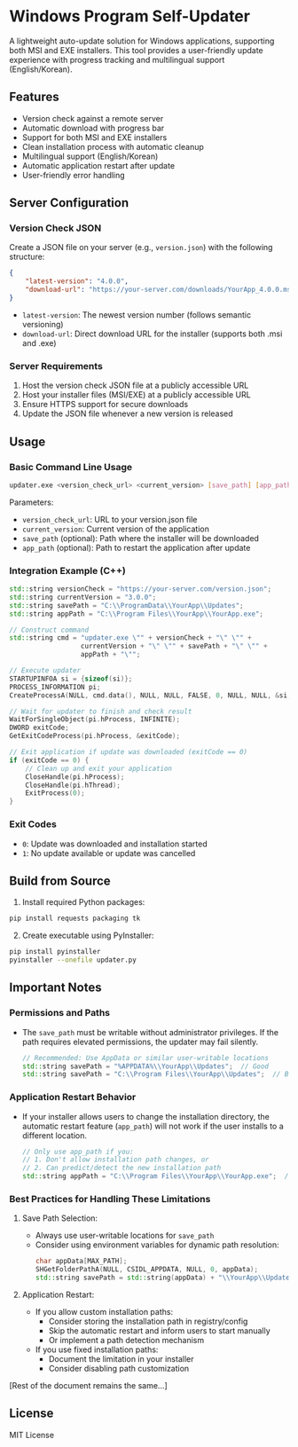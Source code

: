 # Windows Program Self-Updater

A lightweight auto-update solution for Windows applications, supporting both MSI and EXE installers. This tool provides a user-friendly update experience with progress tracking and multilingual support (English/Korean).

## Features

- Version check against a remote server
- Automatic download with progress bar
- Support for both MSI and EXE installers
- Clean installation process with automatic cleanup
- Multilingual support (English/Korean)
- Automatic application restart after update
- User-friendly error handling

## Server Configuration

### Version Check JSON

Create a JSON file on your server (e.g., `version.json`) with the following structure:

```json
{
    "latest-version": "4.0.0",
    "download-url": "https://your-server.com/downloads/YourApp_4.0.0.msi"
}
```

- `latest-version`: The newest version number (follows semantic versioning)
- `download-url`: Direct download URL for the installer (supports both .msi and .exe)

### Server Requirements

1. Host the version check JSON file at a publicly accessible URL
2. Host your installer files (MSI/EXE) at a publicly accessible URL
3. Ensure HTTPS support for secure downloads
4. Update the JSON file whenever a new version is released

## Usage

### Basic Command Line Usage

```bash
updater.exe <version_check_url> <current_version> [save_path] [app_path]
```

Parameters:
- `version_check_url`: URL to your version.json file
- `current_version`: Current version of the application
- `save_path` (optional): Path where the installer will be downloaded
- `app_path` (optional): Path to restart the application after update

### Integration Example (C++)

```cpp
std::string versionCheck = "https://your-server.com/version.json";
std::string currentVersion = "3.0.0";
std::string savePath = "C:\\ProgramData\\YourApp\\Updates";
std::string appPath = "C:\\Program Files\\YourApp\\YourApp.exe";

// Construct command
std::string cmd = "updater.exe \"" + versionCheck + "\" \"" + 
                  currentVersion + "\" \"" + savePath + "\" \"" + 
                  appPath + "\"";

// Execute updater
STARTUPINFOA si = {sizeof(si)};
PROCESS_INFORMATION pi;
CreateProcessA(NULL, cmd.data(), NULL, NULL, FALSE, 0, NULL, NULL, &si, &pi);

// Wait for updater to finish and check result
WaitForSingleObject(pi.hProcess, INFINITE);
DWORD exitCode;
GetExitCodeProcess(pi.hProcess, &exitCode);

// Exit application if update was downloaded (exitCode == 0)
if (exitCode == 0) {
    // Clean up and exit your application
    CloseHandle(pi.hProcess);
    CloseHandle(pi.hThread);
    ExitProcess(0);
}
```

### Exit Codes

- `0`: Update was downloaded and installation started
- `1`: No update available or update was cancelled

## Build from Source

1. Install required Python packages:
```bash
pip install requests packaging tk
```

2. Create executable using PyInstaller:
```bash
pip install pyinstaller
pyinstaller --onefile updater.py
```

## Important Notes

### Permissions and Paths

- The `save_path` must be writable without administrator privileges. If the path requires elevated permissions, the updater may fail silently.
  ```cpp
  // Recommended: Use AppData or similar user-writable locations
  std::string savePath = "%APPDATA%\\YourApp\\Updates";  // Good
  std::string savePath = "C:\\Program Files\\YourApp\\Updates";  // Bad (requires admin rights)
  ```

### Application Restart Behavior

- If your installer allows users to change the installation directory, the automatic restart feature (`app_path`) will not work if the user installs to a different location.
  ```cpp
  // Only use app_path if you:
  // 1. Don't allow installation path changes, or
  // 2. Can predict/detect the new installation path
  std::string appPath = "C:\\Program Files\\YourApp\\YourApp.exe";  // May fail if user changes install location
  ```

### Best Practices for Handling These Limitations

1. Save Path Selection:
   - Always use user-writable locations for `save_path`
   - Consider using environment variables for dynamic path resolution:
     ```cpp
     char appData[MAX_PATH];
     SHGetFolderPathA(NULL, CSIDL_APPDATA, NULL, 0, appData);
     std::string savePath = std::string(appData) + "\\YourApp\\Updates";
     ```

2. Application Restart:
   - If you allow custom installation paths:
     - Consider storing the installation path in registry/config
     - Skip the automatic restart and inform users to start manually
     - Or implement a path detection mechanism
   - If you use fixed installation paths:
     - Document the limitation in your installer
     - Consider disabling path customization

[Rest of the document remains the same...]

## License

MIT License
